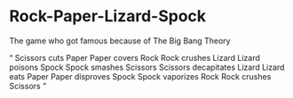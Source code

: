 # Rock-Paper-Lizard-Spock
The game who got famous because of The Big Bang Theory

<q>
Scissors cuts Paper
Paper covers Rock
Rock crushes Lizard
Lizard poisons Spock
Spock smashes Scissors
Scissors decapitates Lizard
Lizard eats Paper
Paper disproves Spock
Spock vaporizes Rock
Rock crushes Scissors
</q>
